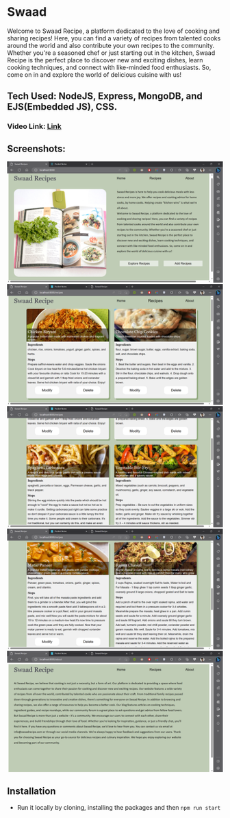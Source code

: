 # Swaad
Welcome to Swaad Recipe, a platform dedicated to the love of cooking and sharing recipes!
Here, you can find a variety of recipes from talented cooks around the world and also contribute 
your own recipes to the community. Whether you're a seasoned chef or just starting out in the kitchen,
Swaad Recipe is the perfect place to discover new and exciting dishes, learn cooking techniques, and
connect with like-minded food enthusiasts. So, come on in and explore the world of delicious cuisine with us!

## Tech Used: NodeJS, Express, MongoDB, and EJS(Embedded JS), CSS.
### Video Link: [Link](https://youtu.be/wz0Og-ZWhmY)
## Screenshots:
![image](https://github.com/Knight-Kaizen/Swaad/blob/main/Screenshots/Homepage.png)
![image](https://github.com/Knight-Kaizen/Swaad/blob/main/Screenshots/Recipe%20page1.png)
![image](https://github.com/Knight-Kaizen/Swaad/blob/main/Screenshots/Recipe%20page2.png)
![image](https://github.com/Knight-Kaizen/Swaad/blob/main/Screenshots/Recipe%20page3.png)
![image](https://github.com/Knight-Kaizen/Swaad/blob/main/Screenshots/About%20page.png)

## Installation
- Run it locally by cloning, installing the packages and then ```npm run start```
